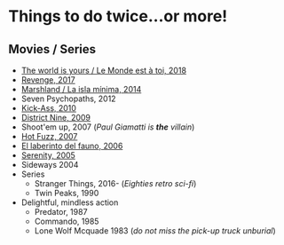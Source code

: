 # Things to do twice...or more!

## Movies / Series

- [The world is yours / Le Monde est à toi, 2018](https://www.themoviedb.org/movie/504603-le-monde-ou-rien)
- [Revenge, 2017](https://www.rottentomatoes.com/m/revenge_2018)
- [Marshland / La isla mínima, 2014](https://en.wikipedia.org/wiki/Marshland_(film))
- Seven Psychopaths, 2012
- [Kick-Ass, 2010](https://en.wikipedia.org/wiki/Kick-Ass_(film))
- [District Nine, 2009](https://en.wikipedia.org/wiki/District_9)
- Shoot'em up, 2007 (_Paul Giamatti is **the** villain_)
- [Hot Fuzz, 2007](https://en.wikipedia.org/wiki/Hot_Fuzz)
- [El laberinto del fauno, 2006](https://en.wikipedia.org/wiki/Pan%27s_Labyrinth)
- [Serenity, 2005](https://en.wikipedia.org/wiki/Serenity_(2005_film))
- Sideways 2004
- Series
   - Stranger Things, 2016- (_Eighties retro sci-fi_)
   - Twin Peaks, 1990
- Delightful, mindless action
  - Predator, 1987
  - Commando, 1985
  - Lone Wolf Mcquade 1983 (_do not miss the pick-up truck unburial_)
